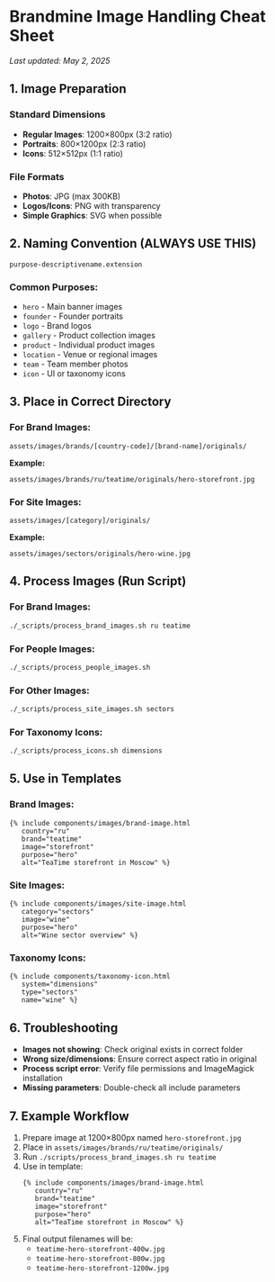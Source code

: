 # Brandmine Image Handling Cheat Sheet

*Last updated: May 2, 2025*

## 1. Image Preparation

### Standard Dimensions
- **Regular Images**: 1200×800px (3:2 ratio)
- **Portraits**: 800×1200px (2:3 ratio)
- **Icons**: 512×512px (1:1 ratio)

### File Formats
- **Photos**: JPG (max 300KB)
- **Logos/Icons**: PNG with transparency
- **Simple Graphics**: SVG when possible

## 2. Naming Convention (ALWAYS USE THIS)

```
purpose-descriptivename.extension
```

### Common Purposes:
- `hero` - Main banner images
- `founder` - Founder portraits
- `logo` - Brand logos
- `gallery` - Product collection images
- `product` - Individual product images
- `location` - Venue or regional images
- `team` - Team member photos
- `icon` - UI or taxonomy icons

## 3. Place in Correct Directory

### For Brand Images:
```
assets/images/brands/[country-code]/[brand-name]/originals/
```

**Example:**
```
assets/images/brands/ru/teatime/originals/hero-storefront.jpg
```

### For Site Images:
```
assets/images/[category]/originals/
```

**Example:**
```
assets/images/sectors/originals/hero-wine.jpg
```

## 4. Process Images (Run Script)

### For Brand Images:
```bash
./_scripts/process_brand_images.sh ru teatime
```

### For People Images:
```bash
./_scripts/process_people_images.sh
```

### For Other Images:
```bash
./_scripts/process_site_images.sh sectors
```

### For Taxonomy Icons:
```bash
./_scripts/process_icons.sh dimensions
```

## 5. Use in Templates

### Brand Images:
```liquid
{% include components/images/brand-image.html 
   country="ru"
   brand="teatime" 
   image="storefront" 
   purpose="hero"
   alt="TeaTime storefront in Moscow" %}
```

### Site Images:
```liquid
{% include components/images/site-image.html 
   category="sectors"
   image="wine" 
   purpose="hero"
   alt="Wine sector overview" %}
```

### Taxonomy Icons:
```liquid
{% include components/taxonomy-icon.html 
   system="dimensions"
   type="sectors" 
   name="wine" %}
```

## 6. Troubleshooting

- **Images not showing**: Check original exists in correct folder
- **Wrong size/dimensions**: Ensure correct aspect ratio in original
- **Process script error**: Verify file permissions and ImageMagick installation
- **Missing parameters**: Double-check all include parameters

## 7. Example Workflow

1. Prepare image at 1200×800px named `hero-storefront.jpg`
2. Place in `assets/images/brands/ru/teatime/originals/`
3. Run `./scripts/process_brand_images.sh ru teatime`
4. Use in template:
   ```liquid
   {% include components/images/brand-image.html 
      country="ru"
      brand="teatime" 
      image="storefront" 
      purpose="hero"
      alt="TeaTime storefront in Moscow" %}
   ```
5. Final output filenames will be:
   - `teatime-hero-storefront-400w.jpg`
   - `teatime-hero-storefront-800w.jpg`
   - `teatime-hero-storefront-1200w.jpg`